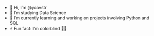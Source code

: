 - 👋 Hi, I’m @yoavstr
- 👀 I’m studying Data Science
- 🌱 I’m currently learning and working on projects involving Python and SQL
- ⚡ Fun fact: I'm colorblind 🚩🍏

<!---
yoavstr/yoavstr is a ✨ special ✨ repository because its `README.md` (this file) appears on your GitHub profile.
You can click the Preview link to take a look at your changes.
--->
